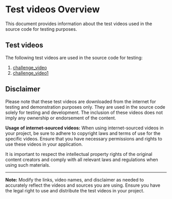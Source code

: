 # Test videos Overview

This document provides information about the test videos used in the source code for testing purposes.

## Test videos

The following test videos are used in the source code for testing:

1. [challenge_video](challenge_video.mp4)
2. [challenge_video1](challenge_video1.mp4)

## Disclaimer

Please note that these test videos are downloaded from the internet for testing and demonstration purposes only. They are used in the source code solely for testing and development. The inclusion of these videos does not imply any ownership or endorsement of the content.

**Usage of internet-sourced videos:** When using internet-sourced videos in your project, be sure to adhere to copyright laws and terms of use for the specific videos. Ensure that you have necessary permissions and rights to use these videos in your application.

It is important to respect the intellectual property rights of the original content creators and comply with all relevant laws and regulations when using such materials.

---

**Note:** Modify the links, video names, and disclaimer as needed to accurately reflect the videos and sources you are using. Ensure you have the legal right to use and distribute the test videos in your project.
